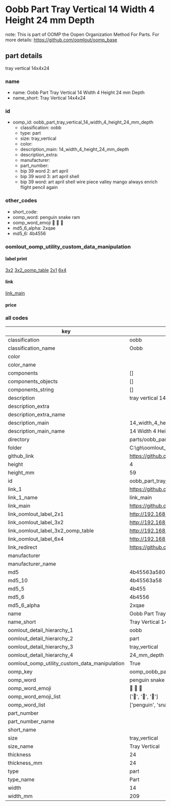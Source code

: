 # Oobb Part Tray Vertical 14 Width 4 Height 24 mm Depth  

note: This is part of OOMP the Oopen Organization Method For Parts. For more details: https://github.com/oomlout/oomp_base

##  part details
  



tray vertical 14x4x24



### name
* name: Oobb Part Tray Vertical 14 Width 4 Height 24 mm Depth
* name_short: Tray Vertical 14x4x24 
### id
* oomp_id: oobb_part_tray_vertical_14_width_4_height_24_mm_depth
  * classification: oobb
  * type: part
  * size: tray_vertical
  * color: 
  * description_main: 14_width_4_height_24_mm_depth
  * description_extra: 
  * manufacturer: 
  * part_number: 
  * bip 39 word 2: art april
  * bip 39 word 3: art april shell
  * bip 39 word: art april shell wire piece valley mango always enrich flight pencil again

### other_codes
* short_code: 
* oomp_word: penguin snake ram
* oomp_word_emoji :penguin: :snake: :ram:
* md5_6_alpha: 2xqae
* md5_6: 4b4556






### oomlout_oomp_utility_custom_data_manipulation
#### label print
[3x2](http://192.168.1.245:1112/?label=oomp%202xqae)
[3x2_oomp_table](http://192.168.1.108:1112/?label=oomp%202xqae)
[2x1](http://192.168.1.242:1112/?label=oomp%202xqae)
[6x4](http://192.168.1.55:1112/?label=oomp%202xqae)    

#### link

[link_main](https://github.com/oomlout/oomlout_oobb_version_4_generated_parts/tree/main/navigation_oomp/oobb/part/tray_vertical/14_width_4_height_24_mm_depth/part)                              

#### price







### all codes 
| key | value |  
| --- | --- |  
| classification | oobb |  
| classification_name | Oobb |  
| color |  |  
| color_name |  |  
| components | [] |  
| components_objects | [] |  
| components_string | [] |  
| description | tray vertical 14x4x24 |  
| description_extra |  |  
| description_extra_name |  |  
| description_main | 14_width_4_height_24_mm_depth |  
| description_main_name | 14 Width 4 Height 24 mm Depth |  
| directory | parts/oobb_part_tray_vertical_14_width_4_height_24_mm_depth |  
| folder | C:\gh\oomlout_oobb_version_4_generated_parts\parts\oobb_part_tray_vertical_14_width_4_height_24_mm_depth |  
| github_link | https://github.com/oomlout/oomlout_oomp_part_src/tree/main/parts/oobb_part_tray_vertical_14_width_4_height_24_mm_depth |  
| height | 4 |  
| height_mm | 59 |  
| id | oobb_part_tray_vertical_14_width_4_height_24_mm_depth |  
| link_1 | https://github.com/oomlout/oomlout_oobb_version_4_generated_parts/tree/main/navigation_oomp/oobb/part/tray_vertical/14_width_4_height_24_mm_depth/part |  
| link_1_name | link_main |  
| link_main | https://github.com/oomlout/oomlout_oobb_version_4_generated_parts/tree/main/navigation_oomp/oobb/part/tray_vertical/14_width_4_height_24_mm_depth/part |  
| link_oomlout_label_2x1 | http://192.168.1.242:1112/?label=oomp%202xqae |  
| link_oomlout_label_3x2 | http://192.168.1.245:1112/?label=oomp%202xqae |  
| link_oomlout_label_3x2_oomp_table | http://192.168.1.108:1112/?label=oomp%202xqae |  
| link_oomlout_label_6x4 | http://192.168.1.55:1112/?label=oomp%202xqae |  
| link_redirect | https://github.com/oomlout/oomlout_oobb_version_4_generated_parts/tree/main/parts/oobb_tray_vertical_14_04_24 |  
| manufacturer |  |  
| manufacturer_name |  |  
| md5 | 4b45563a580790e7c3d23fc38ac2b866 |  
| md5_10 | 4b45563a58 |  
| md5_5 | 4b455 |  
| md5_6 | 4b4556 |  
| md5_6_alpha | 2xqae |  
| name | Oobb Part Tray Vertical 14 Width 4 Height 24 mm Depth |  
| name_short | Tray Vertical 14x4x24  |  
| oomlout_detail_hierarchy_1 | oobb |  
| oomlout_detail_hierarchy_2 | part |  
| oomlout_detail_hierarchy_3 | tray_vertical |  
| oomlout_detail_hierarchy_4 | 24_mm_depth |  
| oomlout_oomp_utility_custom_data_manipulation | True |  
| oomp_key | oomp_oobb_part_tray_vertical_14_width_4_height_24_mm_depth |  
| oomp_word | penguin snake ram |  
| oomp_word_emoji | :penguin: :snake: :ram: |  
| oomp_word_emoji_list | [':penguin:', ':snake:', ':ram:'] |  
| oomp_word_list | ['penguin', 'snake', 'ram'] |  
| part_number |  |  
| part_number_name |  |  
| short_name |  |  
| size | tray_vertical |  
| size_name | Tray Vertical |  
| thickness | 24 |  
| thickness_mm | 24 |  
| type | part |  
| type_name | Part |  
| width | 14 |  
| width_mm | 209 |  
